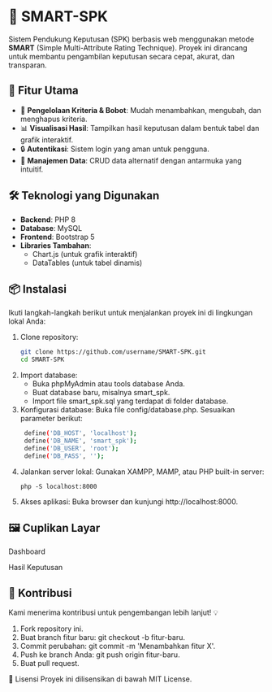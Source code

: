 # 🌟 SMART-SPK

Sistem Pendukung Keputusan (SPK) berbasis web menggunakan metode **SMART** (Simple Multi-Attribute Rating Technique). Proyek ini dirancang untuk membantu pengambilan keputusan secara cepat, akurat, dan transparan.

## 🚀 Fitur Utama
- 🔢 **Pengelolaan Kriteria & Bobot**: Mudah menambahkan, mengubah, dan menghapus kriteria.
- 📊 **Visualisasi Hasil**: Tampilkan hasil keputusan dalam bentuk tabel dan grafik interaktif.
- 🔒 **Autentikasi**: Sistem login yang aman untuk pengguna.
- 📂 **Manajemen Data**: CRUD data alternatif dengan antarmuka yang intuitif.

## 🛠️ Teknologi yang Digunakan
- **Backend**: PHP 8
- **Database**: MySQL
- **Frontend**: Bootstrap 5
- **Libraries Tambahan**: 
  - Chart.js (untuk grafik interaktif)
  - DataTables (untuk tabel dinamis)

## 📦 Instalasi
Ikuti langkah-langkah berikut untuk menjalankan proyek ini di lingkungan lokal Anda:

1. Clone repository:
   ```bash
   git clone https://github.com/username/SMART-SPK.git
   cd SMART-SPK
2. Import database:
   - Buka phpMyAdmin atau tools database Anda.
   - Buat database baru, misalnya smart_spk.
   - Import file smart_spk.sql yang terdapat di folder database.
3. Konfigurasi database:
    Buka file config/database.php.
    Sesuaikan parameter berikut:
   ```bash
    define('DB_HOST', 'localhost');
    define('DB_NAME', 'smart_spk');
    define('DB_USER', 'root');
    define('DB_PASS', '');
   ```
4. Jalankan server lokal:
    Gunakan XAMPP, MAMP, atau PHP built-in server:
    ```
    php -S localhost:8000
    ```
5. Akses aplikasi: Buka browser dan kunjungi http://localhost:8000.

## 🖼️ Cuplikan Layar
Dashboard

Hasil Keputusan

## 🤝 Kontribusi
Kami menerima kontribusi untuk pengembangan lebih lanjut! 💡
1. Fork repository ini.
2. Buat branch fitur baru: git checkout -b fitur-baru.
3. Commit perubahan: git commit -m 'Menambahkan fitur X'.
4. Push ke branch Anda: git push origin fitur-baru.
5. Buat pull request.

📄 Lisensi
Proyek ini dilisensikan di bawah MIT License.
